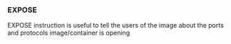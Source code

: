### EXPOSE
EXPOSE instruction is useful to tell the users of the image about the ports and protocols image/container is opening 